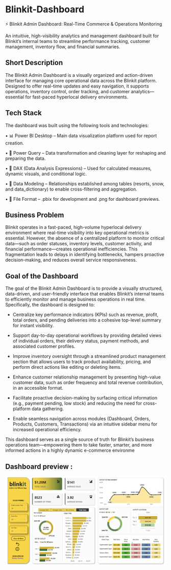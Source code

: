 # Blinkit-Dashboard
⚡ Blinkit Admin Dashboard: Real-Time Commerce & Operations Monitoring

An intuitive, high-visibility analytics and management dashboard built for Blinkit’s internal teams to streamline performance tracking, customer management, inventory flow, and financial summaries.

## Short Description

The Blinkit Admin Dashboard is a visually organized and action-driven interface for managing core operational data across the Blinkit platform. Designed to offer real-time updates and easy navigation, it supports operations, inventory control, order tracking, and customer analytics—essential for fast-paced hyperlocal delivery environments.

## Tech Stack

The dashboard was built using the following tools and technologies:

• 📊 Power BI Desktop – Main data visualization platform used for report creation.

• 📂 Power Query – Data transformation and cleaning layer for reshaping and preparing the data.

• 🧠 DAX (Data Analysis Expressions) – Used for calculated measures, dynamic visuals, and conditional logic.

• 📝 Data Modeling – Relationships established among tables (resorts, snow, and data_dictionary) to enable cross-filtering and aggregation.

• 📁 File Format – .pbix for development and .png for dashboard previews.

## Business Problem

Blinkit operates in a fast-paced, high-volume hyperlocal delivery environment where real-time visibility into key operational metrics is essential. However, the absence of a centralized platform to monitor critical data—such as order statuses, inventory levels, customer activity, and financial performance—creates operational inefficiencies. This fragmentation leads to delays in identifying bottlenecks, hampers proactive decision-making, and reduces overall service responsiveness.

## Goal of the Dashboard

The goal of the Blinkit Admin Dashboard is to provide a visually structured, data-driven, and user-friendly interface that enables Blinkit’s internal teams to efficiently monitor and manage business operations in real time. Specifically, the dashboard is designed to:

- Centralize key performance indicators (KPIs) such as revenue, profit, total orders, and pending deliveries into a cohesive top-level summary for instant visibility.

- Support day-to-day operational workflows by providing detailed views of individual orders, their delivery status, payment methods, and associated customer profiles.

- Improve inventory oversight through a streamlined product management section that allows users to track product availability, pricing, and perform direct actions like editing or deleting items.

- Enhance customer relationship management by presenting high-value customer data, such as order frequency and total revenue contribution, in an accessible format.

- Facilitate proactive decision-making by surfacing critical information (e.g., payment pending, low stock) and reducing the need for cross-platform data gathering.

- Enable seamless navigation across modules (Dashboard, Orders, Products, Customers, Transactions) via an intuitive sidebar menu for increased operational efficiency.

This dashboard serves as a single source of truth for Blinkit’s business operations team—empowering them to take faster, smarter, and more informed actions in a highly dynamic e-commerce environme

## Dashboard preview : 

![Dashboard Preview](https://github.com/keshav301104/Blinkit-Dashboard/blob/main/Blinkit%20Dasboard.png?raw=true)

